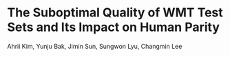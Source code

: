# The Suboptimal Quality of WMT Test Sets and Its Impact on Human Parity
Ahrii Kim, Yunju Bak, Jimin Sun, Sungwon Lyu, Changmin Lee
